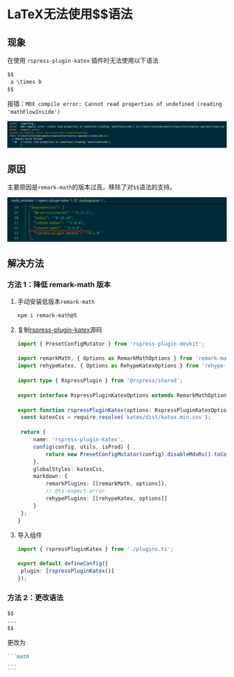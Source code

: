 # LaTeX无法使用$$语法

## 现象

在使用 `rspress-plugin-katex` 插件时无法使用以下语法

```markdown
$$
 a \times b
$$
```

报错：`MDX compile error: Cannot read properties of undefined (reading 'mathFlowInside')`

![image-20241008143150829](./assets/image-20241008143150829.png)

## 原因

主要原因是`remark-math`的版本过高，移除了对`$$`语法的支持。

![image-20241008143646780](./assets/image-20241008143646780.png)

## 解决方法

### 方法 1：降低 remark-math 版本

1. 手动安装低版本`remark-math`

   ```bash
   npm i remark-math@5
   ```

2. 复制[rspress-plugin-katex](https://github.com/linbudu599/rspress-plugins/blob/main/packages/rspress-plugin-katex/src/index.ts)源码

   ```ts title="plugin.ts"
   import { PresetConfigMutator } from 'rspress-plugin-devkit';

   import remarkMath, { Options as RemarkMathOptions } from 'remark-math';
   import rehypeKatex, { Options as RehypeKatexOptions } from 'rehype-katex';

   import type { RspressPlugin } from '@rspress/shared';

   export interface RspressPluginKatexOptions extends RemarkMathOptions, RehypeKatexOptions {}

   export function rspressPluginKatex(options: RspressPluginKatexOptions = {}): RspressPlugin{
   	const katexCss = require.resolve('katex/dist/katex.min.css');

   	return {
   		name: 'rspress-plugin-katex',
   		config(config, utils, isProd) {
   			return new PresetConfigMutator(config).disableMdxRs().toConfig();
   		},
   		globalStyles: katexCss,
   		markdown: {
   			remarkPlugins: [[remarkMath, options]],
   			// @ts-expect-error
   			rehypePlugins: [[rehypeKatex, options]]
   		}
   	};
   }
   ```

3. 导入组件

   ```ts title="rspress.config.ts"
   import { rspressPluginKatex } from './plugins.ts';
   
   export default defineConfig({
   	plugin: [rspressPluginKatex()]
   });
   ```

### 方法 2：更改语法

```markdown
$$
...
$$
```

更改为

````markdown
```math
...
```
````
